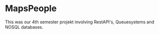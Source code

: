 # MapsPeople
This was our 4th semester projekt involving RestAPI's, Queuesystems and NOSQL databases.
